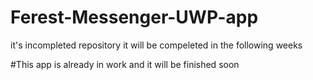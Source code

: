 # Ferest-Messenger-UWP-app
it's incompleted repository it will be compeleted in the following weeks

#This app is already in work and it will be finished soon
